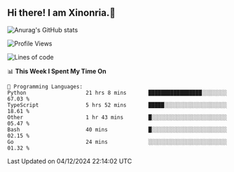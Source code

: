 ## Hi there! I am Xinonria.👋

![Anurag's GitHub stats](https://status-git-main-xinonrias-projects-f26540e3.vercel.app/api?username=xinonria)

<!--START_SECTION:waka-->
![Profile Views](http://img.shields.io/badge/Profile%20Views-65-blue)

![Lines of code](https://img.shields.io/badge/From%20Hello%20World%20I%27ve%20Written-903.8%20thousand%20lines%20of%20code-blue)

📊 **This Week I Spent My Time On** 

```text
💬 Programming Languages: 
Python                   21 hrs 8 mins       █████████████████░░░░░░░░   67.03 % 
TypeScript               5 hrs 52 mins       █████░░░░░░░░░░░░░░░░░░░░   18.61 % 
Other                    1 hr 43 mins        █░░░░░░░░░░░░░░░░░░░░░░░░   05.47 % 
Bash                     40 mins             █░░░░░░░░░░░░░░░░░░░░░░░░   02.15 % 
Go                       24 mins             ░░░░░░░░░░░░░░░░░░░░░░░░░   01.32 % 
```


 Last Updated on 04/12/2024 22:14:02 UTC
<!--END_SECTION:waka-->

<!--
**xinonria/xinonria** is a ✨ _special_ ✨ repository because its `README.md` (this file) appears on your GitHub profile.

Here are some ideas to get you started:

- 🔭 I’m currently working on ...
- 🌱 I’m currently learning ...
- 👯 I’m looking to collaborate on ...
- 🤔 I’m looking for help with ...
- 💬 Ask me about ...
- 📫 How to reach me: ...
- 😄 Pronouns: ...
- ⚡ Fun fact: ...
-->
